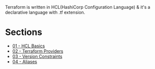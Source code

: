 Terraform is written in HCL(HashiCorp Configuration Language) & it's a declarative language with .tf extension.  

# Sections
- [01 - HCL Basics](docs/01-HCL-Basics.md)
- [02 - Terraform Providers](docs/02-Terraform-Providers.md)
- [03 - Version Constraints](docs/03-Version-Constraints.md)
- [04 - Aliases](docs/04-Aliases.md)
